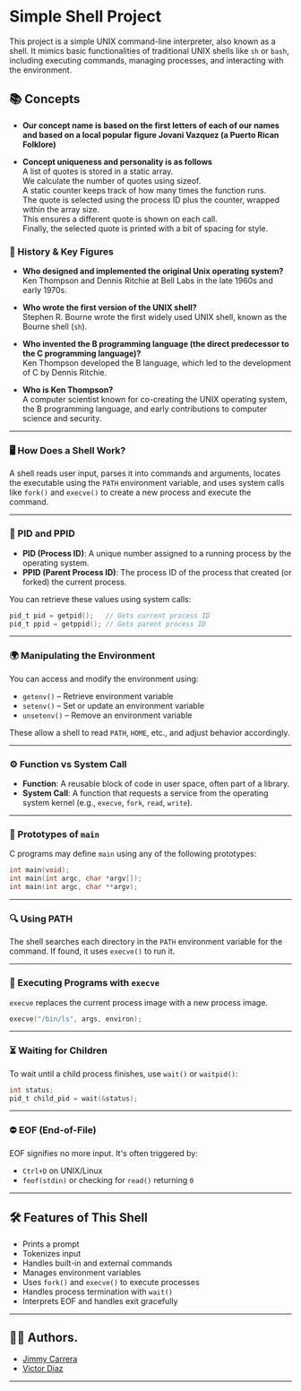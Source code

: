 # Simple Shell Project

This project is a simple UNIX command-line interpreter, also known as a shell. It mimics basic functionalities of traditional UNIX shells like `sh` or `bash`, including executing commands, managing processes, and interacting with the environment.

## 📚 Concepts

- **Our concept name is based on the first letters of each of our names and based on a local popular figure Jovani Vazquez (a Puerto Rican Folklore)**

- **Concept uniqueness and personality is as follows**  
  A list of quotes is stored in a static array.  
  We calculate the number of quotes using sizeof.  
  A static counter keeps track of how many times the function runs.  
  The quote is selected using the process ID plus the counter, wrapped within the array size.  
  This ensures a different quote is shown on each call.  
  Finally, the selected quote is printed with a bit of spacing for style.  

### 🧠 History & Key Figures

- **Who designed and implemented the original Unix operating system?**  
  Ken Thompson and Dennis Ritchie at Bell Labs in the late 1960s and early 1970s.

- **Who wrote the first version of the UNIX shell?**  
  Stephen R. Bourne wrote the first widely used UNIX shell, known as the Bourne shell (`sh`).

- **Who invented the B programming language (the direct predecessor to the C programming language)?**  
  Ken Thompson developed the B language, which led to the development of C by Dennis Ritchie.

- **Who is Ken Thompson?**  
  A computer scientist known for co-creating the UNIX operating system, the B programming language, and early contributions to computer science and security.

---

### 🖥️ How Does a Shell Work?

A shell reads user input, parses it into commands and arguments, locates the executable using the `PATH` environment variable, and uses system calls like `fork()` and `execve()` to create a new process and execute the command.

---

### 🔢 PID and PPID

- **PID (Process ID)**: A unique number assigned to a running process by the operating system.
- **PPID (Parent Process ID)**: The process ID of the process that created (or forked) the current process.

You can retrieve these values using system calls:
```c
pid_t pid = getpid();   // Gets current process ID
pid_t ppid = getppid(); // Gets parent process ID
```

---

### 🌍 Manipulating the Environment

You can access and modify the environment using:
- `getenv()` – Retrieve environment variable
- `setenv()` – Set or update an environment variable
- `unsetenv()` – Remove an environment variable

These allow a shell to read `PATH`, `HOME`, etc., and adjust behavior accordingly.

---

### ⚙️ Function vs System Call

- **Function**: A reusable block of code in user space, often part of a library.
- **System Call**: A function that requests a service from the operating system kernel (e.g., `execve`, `fork`, `read`, `write`).

---

### 📝 Prototypes of `main`

C programs may define `main` using any of the following prototypes:
```c
int main(void);
int main(int argc, char *argv[]);
int main(int argc, char **argv);
```

---

### 🔍 Using PATH

The shell searches each directory in the `PATH` environment variable for the command. If found, it uses `execve()` to run it.

---

### 🚀 Executing Programs with `execve`

`execve` replaces the current process image with a new process image.

```c
execve("/bin/ls", args, environ);
```

---

### ⏳ Waiting for Children

To wait until a child process finishes, use `wait()` or `waitpid()`:

```c
int status;
pid_t child_pid = wait(&status);
```

---

### ⛔ EOF (End-of-File)

EOF signifies no more input. It's often triggered by:
- `Ctrl+D` on UNIX/Linux
- `feof(stdin)` or checking for `read()` returning `0`

---

## 🛠️ Features of This Shell

- Prints a prompt
- Tokenizes input
- Handles built-in and external commands
- Manages environment variables
- Uses `fork()` and `execve()` to execute processes
- Handles process termination with `wait()`
- Interprets EOF and handles exit gracefully

---

## 🧑‍💻 Authors.

- <a href="https://github.com/Jcarrera007">Jimmy Carrera</a>
- <a href="https://github.com/victor10days">Victor Diaz</a>

---


